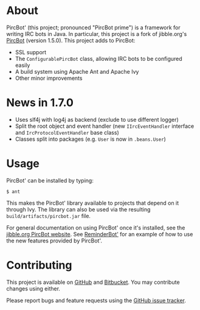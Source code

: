 # About

PircBot' (this project; pronounced "PircBot prime") is a framework for writing IRC bots in Java. In particular, this project is a fork of jibble.org's [PircBot](http://www.jibble.org/pircbot.php) (version 1.5.0). This project adds to PircBot:

* SSL support
* The `ConfigurablePircBot` class, allowing IRC bots to be configured easily
* A build system using Apache Ant and Apache Ivy
* Other minor improvements


# News in 1.7.0

* Uses slf4j with log4j as backend (exclude to use different logger)
* Split the root object and event handler (new `IIrcEventHandler` interface and `IrcProtocolEventHandler` base class)
* Classes split into packages (e.g. `User` is now in `.beans.User`)


# Usage

PircBot' can be installed by typing:

    $ ant

This makes the PircBot' library available to projects that depend on it through Ivy. The library can also be used via the resulting `build/artifacts/pircbot.jar` file.

For general documentation on using PircBot' once it's installed, see the [jibble.org PircBot website](http://www.jibble.org/pircbot.php). See [ReminderBot'](https://github.com/davidlazar/ReminderBot) for an example of how to use the new features provided by PircBot'.

# Contributing

This project is available on [GitHub](https://github.com/davidlazar/PircBot) and [Bitbucket](https://bitbucket.org/davidlazar/pircbot/). You may contribute changes using either.

Please report bugs and feature requests using the [GitHub issue tracker](https://github.com/davidlazar/PircBot/issues).
